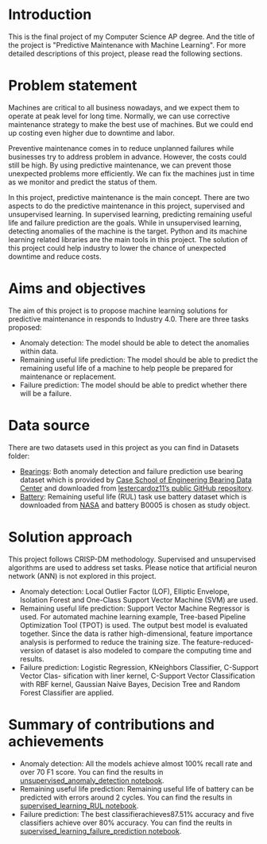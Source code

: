 # Introduction
This is the final project of my Computer Science AP degree. And the title of the project is "Predictive Maintenance with Machine Learning". For more detailed descriptions of this project, please read the following sections.

# Problem statement
Machines are critical to all business nowadays, and we expect them to operate at peak level for long time. Normally, we can use corrective maintenance strategy to make the best use of machines. But we could end up costing even higher due to downtime and labor.

Preventive maintenance comes in to reduce unplanned failures while businesses try to address problem in advance. However, the costs could still be high. By using predictive maintenance, we can prevent those unexpected problems more efficiently. We can fix the machines just in time as we monitor and predict the status of them.

In this project, predictive maintenance is the main concept. There are two aspects to do the predictive maintenance in this project, supervised and unsupervised learning. In supervised learning, predicting remaining useful life and failure prediction are the goals. While in unsupervised learning, detecting anomalies of the machine is the target. Python and its machine learning related libraries are the main tools in this project. The solution of this project could help industry to lower the chance of unexpected downtime and reduce costs.

# Aims and objectives
The aim of this project is to propose machine learning solutions for predictive maintenance in responds to Industry 4.0. There are three tasks proposed:
* Anomaly detection: The model should be able to detect the anomalies within data.
* Remaining useful life prediction: The model should be able to predict the remaining useful life of a machine to help people be prepared for maintenance or replacement.
* Failure prediction: The model should be able to predict whether there will be a failure.

# Data source
There are two datasets used in this project as you can find in Datasets folder:
* [Bearings](https://github.com/Yi-Chen-Lin2019/Predictive-maintenance-with-machine-learning/tree/master/Datasets/bearings): Both anomaly detection and failure prediction use bearing dataset which is provided by [Case School of Engineering Bearing Data Center](https://engineering.case.edu/bearingdatacenter/download-data-file) and downloaded from [lestercardoz11’s public GitHub repository](https://github.com/lestercardoz11/fault-detection-for-predictive-maintenance-in-industry-4.0.git).
* [Battery](https://github.com/Yi-Chen-Lin2019/Predictive-maintenance-with-machine-learning/tree/master/Datasets/battery): Remaining useful life (RUL) task use battery dataset which is downloaded from [NASA](http://ti.arc.nasa.gov/project/prognostic-data-repository) and battery B0005 is chosen as study object.

# Solution approach
This project follows CRISP-DM methodology. Supervised and unsupervised algorithms are used to address set tasks. Please notice that artificial neuron network (ANN) is not explored in this project.
* Anomaly detection: Local Outlier Factor (LOF), Elliptic Envelope, Isolation Forest and One-Class Support Vector Machine (SVM) are used.
* Remaining useful life prediction: Support Vector Machine Regressor is used. For automated machine learning example, Tree-based Pipeline Optimization Tool (TPOT) is used. The output best model is evaluated together. Since the data is rather high-dimensional, feature importance analysis is performed to reduce the training size. The feature-reduced-version of dataset is also modeled to compare the computing time and results.
* Failure prediction: Logistic Regression, KNeighbors Classifier, C-Support Vector Clas- sification with liner kernel, C-Support Vector Classification with RBF kernel, Gaussian Naive Bayes, Decision Tree and Random Forest Classifier are applied.

# Summary of contributions and achievements
* Anomaly detection: All the models achieve almost 100% recall rate and over 70 F1 score. You can find the results in [unsupervised_anomaly_detection notebook](https://github.com/Yi-Chen-Lin2019/Predictive-maintenance-with-machine-learning/blob/master/unsupervised_anomaly_detection.ipynb).
* Remaining useful life prediction: Remaining useful life of battery can be predicted with errors around 2 cycles. You can find the results in [supervised_learning_RUL notebook](https://github.com/Yi-Chen-Lin2019/Predictive-maintenance-with-machine-learning/blob/master/supervised_learning_RUL.ipynb).
* Failure prediction: The best classifierachieves87.51% accuracy and five classifiers achieve over 80% accuracy. You can find the reults in [supervised_learning_failure_prediction notebook](https://github.com/Yi-Chen-Lin2019/Predictive-maintenance-with-machine-learning/blob/master/supervised_learning_failure_prediction.ipynb).
